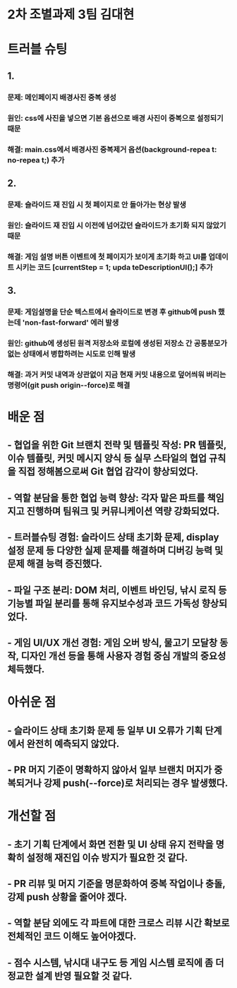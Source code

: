 # 2차 조별과제 3팀 김대현
# 트러블 슈팅

## 1.
### 문제: 메인페이지 배경사진 중복 생성
### 원인: css에 사진을 넣으면 기본 옵션으로 배경 사진이 중복으로 설정되기 때문
### 해결: main.css에서 배경사진 중복제거 옵션(background-repea t: no-repea t;) 추가

## 2.
### 문제: 슬라이드 재 진입 시 첫 페이지로 안 돌아가는 현상 발생
### 원인: 슬라이드 재 진입 시 이전에 넘어갔던 슬라이드가 초기화 되지 않았기 때문
### 해결: 게임 설명 버튼 이벤트에 첫 페이지가 보이게 초기화 하고 UI를 업데이트 시키는 코드 [currentStep = 1; upda teDescriptionUI();] 추가

## 3.
### 문제: 게임설명을 단순 텍스트에서 슬라이드로 변경 후 github에 push 했는데 'non-fast-forward' 에러 발생
### 원인: github에 생성된 원격 저장소와 로컬에 생성된 저장소 간 공통분모가 없는 상태에서 병합하려는 시도로 인해 발생
### 해결: 과거 커밋 내역과 상관없이 지금 현재 커밋 내용으로 덮어씌워 버리는 명령어(git push origin--force)로 해결

# 배운 점
## - 협업을 위한 Git 브랜치 전략 및 템플릿 작성: PR 템플릿, 이슈 템플릿, 커밋 메시지 양식 등 실무 스타일의 협업 규칙을 직접 정해봄으로써 Git 협업 감각이 향상되었다.
## - 역할 분담을 통한 협업 능력 향상: 각자 맡은 파트를 책임지고 진행하며 팀워크 및 커뮤니케이션 역량 강화되었다.
## - 트러블슈팅 경험: 슬라이드 상태 초기화 문제, display 설정 문제 등 다양한 실제 문제를 해결하며 디버깅 능력 및 문제 해결 능력 증진했다.
## - 파일 구조 분리: DOM 처리, 이벤트 바인딩, 낚시 로직 등 기능별 파일 분리를 통해 유지보수성과 코드 가독성 향상되었다.
## - 게임 UI/UX 개선 경험: 게임 오버 방식, 물고기 모달창 동작, 디자인 개선 등을 통해 사용자 경험 중심 개발의 중요성 체득했다.

# 아쉬운 점
## - 슬라이드 상태 초기화 문제 등 일부 UI 오류가 기획 단계에서 완전히 예측되지 않았다.
## - PR 머지 기준이 명확하지 않아서 일부 브랜치 머지가 중복되거나 강제 push(--force)로 처리되는 경우 발생했다.

# 개선할 점
## - 초기 기획 단계에서 화면 전환 및 UI 상태 유지 전략을 명확히 설정해 재진입 이슈 방지가 필요한 것 같다.
## - PR 리뷰 및 머지 기준을 명문화하여 중복 작업이나 충돌, 강제 push 상황을 줄어야 겠다.
## - 역할 분담 외에도 각 파트에 대한 크로스 리뷰 시간 확보로 전체적인 코드 이해도 높어야겠다.
## - 점수 시스템, 낚시대 내구도 등 게임 시스템 로직에 좀 더 정교한 설계 반영 필요할 것 같다.
